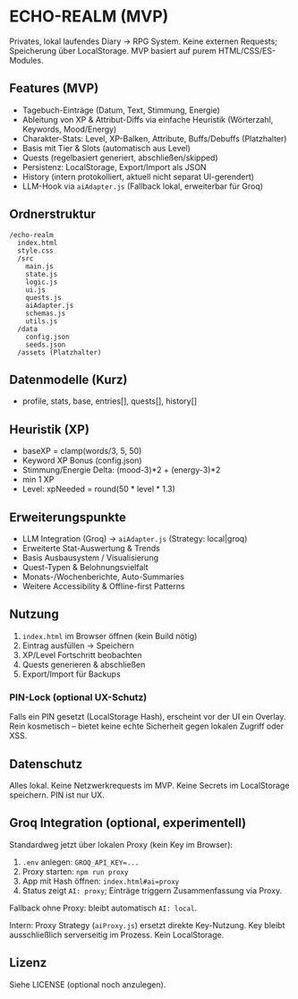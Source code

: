 # ECHO-REALM (MVP)

Privates, lokal laufendes Diary → RPG System. Keine externen Requests; Speicherung über LocalStorage. MVP basiert auf purem HTML/CSS/ES-Modules.

## Features (MVP)
- Tagebuch-Einträge (Datum, Text, Stimmung, Energie)
- Ableitung von XP & Attribut-Diffs via einfache Heuristik (Wörterzahl, Keywords, Mood/Energy)
- Charakter-Stats: Level, XP-Balken, Attribute, Buffs/Debuffs (Platzhalter)
- Basis mit Tier & Slots (automatisch aus Level)
- Quests (regelbasiert generiert, abschließen/skipped)
- Persistenz: LocalStorage, Export/Import als JSON
- History (intern protokolliert, aktuell nicht separat UI-gerendert)
- LLM-Hook via `aiAdapter.js` (Fallback lokal, erweiterbar für Groq)

## Ordnerstruktur
```
/echo-realm
  index.html
  style.css
  /src
    main.js
    state.js
    logic.js
    ui.js
    quests.js
    aiAdapter.js
    schemas.js
    utils.js
  /data
    config.json
    seeds.json
  /assets (Platzhalter)
```

## Datenmodelle (Kurz)
- profile, stats, base, entries[], quests[], history[]

## Heuristik (XP)
- baseXP = clamp(words/3, 5, 50)
- Keyword XP Bonus (config.json)
- Stimmung/Energie Delta: (mood-3)*2 + (energy-3)*2
- min 1 XP
- Level: xpNeeded = round(50 * level * 1.3)

## Erweiterungspunkte
- LLM Integration (Groq) → `aiAdapter.js` (Strategy: local|groq)
- Erweiterte Stat-Auswertung & Trends
- Basis Ausbausystem / Visualisierung
- Quest-Typen & Belohnungsvielfalt
- Monats-/Wochenberichte, Auto-Summaries
- Weitere Accessibility & Offline-first Patterns

## Nutzung
1. `index.html` im Browser öffnen (kein Build nötig)
2. Eintrag ausfüllen → Speichern
3. XP/Level Fortschritt beobachten
4. Quests generieren & abschließen
5. Export/Import für Backups

### PIN-Lock (optional UX-Schutz)
Falls ein PIN gesetzt (LocalStorage Hash), erscheint vor der UI ein Overlay. Rein kosmetisch – bietet keine echte Sicherheit gegen lokalen Zugriff oder XSS.

## Datenschutz
Alles lokal. Keine Netzwerkrequests im MVP. Keine Secrets im LocalStorage speichern. PIN ist nur UX.

## Groq Integration (optional, experimentell)
Standardweg jetzt über lokalen Proxy (kein Key im Browser):
1. `.env` anlegen: `GROQ_API_KEY=...`
2. Proxy starten: `npm run proxy`
3. App mit Hash öffnen: `index.html#ai=proxy`
4. Status zeigt `AI: proxy`; Einträge triggern Zusammenfassung via Proxy.

Fallback ohne Proxy: bleibt automatisch `AI: local`.

Intern: Proxy Strategy (`aiProxy.js`) ersetzt direkte Key-Nutzung. Key bleibt ausschließlich serverseitig im Prozess. Kein LocalStorage.

## Lizenz
Siehe LICENSE (optional noch anzulegen).
